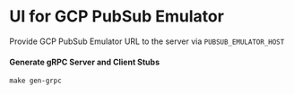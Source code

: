 # UI for GCP PubSub Emulator

Provide GCP PubSub Emulator URL to the server via `PUBSUB_EMULATOR_HOST`

#### Generate gRPC Server and Client Stubs
```
make gen-grpc
```
